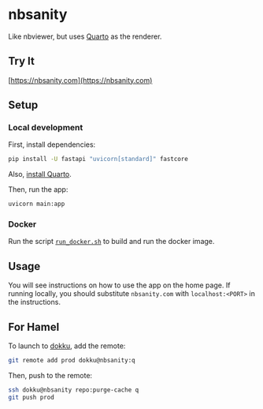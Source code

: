 # nbsanity

Like nbviewer, but uses [Quarto](https://quarto.org/) as the renderer.

## Try It

[https://nbsanity.com](https://nbsanity.com)

## Setup

### Local development

First, install dependencies:

```bash
pip install -U fastapi "uvicorn[standard]" fastcore
```

Also, [install Quarto](https://quarto.org/docs/get-started/).
    
Then, run the app:

```bash
uvicorn main:app
```

### Docker

Run the script [`run_docker.sh`](./run_docker.sh) to build and run the docker image.  

## Usage

You will see instructions on how to use the app on the home page.  If running locally, you should substitute `nbsanity.com` with `localhost:<PORT>` in the instructions.

## For Hamel

To launch to [dokku](https://hamel.dev/blog/posts/dokku/), add the remote:

```bash
git remote add prod dokku@nbsanity:q
```

Then, push to the remote:

```bash
ssh dokku@nbsanity repo:purge-cache q
git push prod
```
